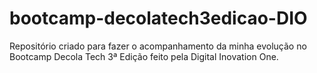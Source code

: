 # bootcamp-decolatech3edicao-DIO
Repositório criado para fazer o acompanhamento da minha evolução no Bootcamp Decola Tech 3ª Edição feito pela Digital Inovation One.
